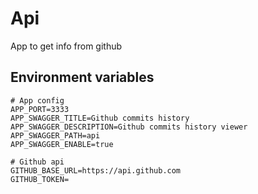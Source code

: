# Api

App to get info from github

## Environment variables

```env
# App config
APP_PORT=3333
APP_SWAGGER_TITLE=Github commits history
APP_SWAGGER_DESCRIPTION=Github commits history viewer
APP_SWAGGER_PATH=api
APP_SWAGGER_ENABLE=true

# Github api
GITHUB_BASE_URL=https://api.github.com
GITHUB_TOKEN=
```
